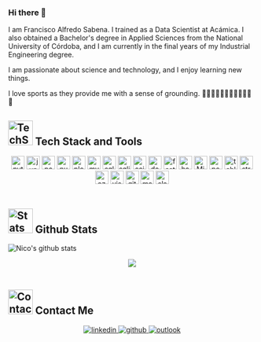 ### Hi there 👋

I am Francisco Alfredo Sabena. I trained as a Data Scientist at Acámica. I also obtained a Bachelor's degree in Applied Sciences from the National University of Córdoba, and I am currently in the final years of my Industrial Engineering degree.

I am passionate about science and technology, and I enjoy learning new things.

I love sports as they provide me with a sense of grounding. 🏋🏻🏋🏻🚴🏽🏊🏼🏉🏃🏻🎾

<!-- TECH STACK -->
<h2>
  <img alt="TechStack" src="https://backstage.io/animations/backstage-techdocs-icon-1.gif" width=50px>
  Tech Stack and Tools
</h2> 
<div align="center">
  <a href="https://www.python.org/" target="_blank"><img src=https://img.shields.io/badge/Python-111112?&style=flat-square&logo=python alt=python height=27px/></a>
  <a href="https://jupyter.org/" target="_blank"><img src=https://img.shields.io/badge/Jupyter-111112?&style=flat-square&logo=jupyter alt=jupyter height=27px/></a>
  <a href="https://pandas.pydata.org/" target="_blank"><img src=https://img.shields.io/badge/Pandas-111112?&style=flat-square&logo=pandas&logoColor=150458 alt=pandas height=27px/></a>
  <a href="https://numpy.org/" target="_blank"><img src=https://img.shields.io/badge/Numpy-111112?&style=flat-square&logo=numpy&logoColor=013243 alt=numpy height=27px/></a>
  <a href="https://plotly.com/" target="_blank"><img src=https://img.shields.io/badge/Plotly-111112?&style=flat-square&logo=plotly&logoColor=3F4F75 alt=plotly height=27px/></a>
  <a href="https://www.mysql.com/" target="_blank"><img src=https://img.shields.io/badge/MySQL-111112?&style=flat-square&logo=mysql&logoColor=4479A1 alt=mysql height=27px/></a>
  <a href="https://www.microsoft.com/es-es/sql-server/sql-server-downloads" target="_blank"><img src=https://img.shields.io/badge/SQLServer-111112?&style=flat-square&logo=microsoftsqlserver&logoColor=CC2927 alt=sqlserver height=27px/></a>
  <a href="https://www.sqlite.org/" target="_blank"><img src=https://img.shields.io/badge/SQLite-111112?&style=flat-square&logo=sqlite&logoColor=003B57 alt=sqlite height=27px/></a> 
  <a href="https://scikit-learn.org/" target="_blank"><img src=https://img.shields.io/badge/ScikitLearn-111112?&style=flat-square&logo=scikitlearn&logoColor=F7931E alt=scikitlearn height=27px/></a> 
  <a href="https://www.docker.com/" target="_blank"><img src=https://img.shields.io/badge/Docker-111112?&style=flat-square&logo=docker&logoColor=2496ED alt=docker height=27px/></a>
  <a href="https://fastapi.tiangolo.com/" target="_blank"><img src=https://img.shields.io/badge/FastAPI-111112?&style=flat-square&logo=fastapi&logoColor=009688 alt=fastapi height=27px/></a>
  <a href="https://hadoop.apache.org/" target="_blank"><img src=https://img.shields.io/badge/Hadoop-111112?&style=flat-square&logo=apachehadoop&logoColor=66CCFF alt=hadoop height=27px/></a>
  <a href="https://www.microstrategy.com/" target="_blank"><img src="https://img.shields.io/badge/MicroStrategy-111112?&style=flat-square&logo=microstrategy" alt="MicroStrategy" height="27px"></a>
  <a href="https://powerbi.microsoft.com/es/" target="_blank"><img src=https://img.shields.io/badge/PowerBI-111112?&style=flat-square&logo=powerbi&logoColor=F2C811 alt=powerbi height=27px/></a>
  <a href="https://www.tableau.com/" target="_blank"><img src=https://img.shields.io/badge/Tableau-111112?&style=flat-square&logo=tableau&logoColor=E97627 alt=tableau height=27px/></a>
  <a href="https://streamlit.io/" target="_blank"><img src=https://img.shields.io/badge/Streamlit-111112?&style=flat-square&logo=streamlit&logoColor=FF4B4B alt=streamlit height=27px/></a>
  <a href="https://azure.microsoft.com" target="_blank"><img src=https://img.shields.io/badge/Azure-111112?&style=flat-square&logo=microsoftazure&logoColor=0078D4 alt=azure height=27px/></a>
  <a href="https://code.visualstudio.com/" target="_blank"><img src=https://img.shields.io/badge/VSCode-111112?&style=flat-square&logo=visualstudiocode&logoColor=007ACC alt=visualstudiocode height=27px/></a>
  <a href="https://git-scm.com/" target="_blank"><img src=https://img.shields.io/badge/GIT-111112?&style=flat-square&logo=git&logoColor=F05032 alt=git height=27px/></a>
  <a href="https://markdown.es/" target="_blank"><img src=https://img.shields.io/badge/Markdown-111112?&style=flat-square&logo=markdown&logoColor=white alt=markdown height=27px/></a>
  <a href="https://slack.com" target="_blank"><img src=https://img.shields.io/badge/Slack-111112?&style=flat-square&logo=slack&logoColor=4A154B alt=slack height=27px/></a>
</div>  
<br>


<!-- STATS -->
<h2>
  <img alt="Stats" src="https://i.giphy.com/media/W5eoZHPpUx9sapR0eu/giphy.webp" width=50px>
  Github Stats
</h2> 

![Nico's github stats](https://github-readme-stats.vercel.app/api?username=panasabena&show_icons=true&theme=tokyonight&border_radius=20&border_color=252030&bg_color=DEG,1b1526,0a090d)

<div align="center">
  <img src="https://komarev.com/ghpvc/?username=panasabena&&style=for-the-badge" align="center" />
</div>  
<br>


<!-- CONTACT -->
<h2>
  <img alt="Contact" src="https://media4.giphy.com/media/jOnvrBKkughYykp6WL/giphy.gif?cid=ecf05e47l0xmq4hhiwhpfy041412pvr450970jcve9cqdubz&rid=giphy.gif&ct=s" width=50px>
  Contact Me
</h2> 
<div align="center">
  <a href="https://www.linkedin.com/in/francisco-alfredo-sabena/" target="_blank">
  <img src=https://img.shields.io/badge/linkedin-%231E77B5.svg?&style=for-the-badge&logo=linkedin&logoColor=white alt=linkedin style="margin-bottom: 5px;" />
  </a>
  <a href="https://github.com/panasabena" target="_blank">
  <img src=https://img.shields.io/badge/github-%2324292e.svg?&style=for-the-badge&logo=github&logoColor=white alt=github style="margin-bottom: 5px;" />
  </a>
  <a href="mailto:alfre_sabena@hotmail.com" target="_blank">
  <img src="https://img.shields.io/badge/outlook-0078D4?&style=for-the-badge&logo=microsoft-outlook&logoColor=white" alt="outlook" style="margin-bottom: 5px;" />
  </a>
</div>  
